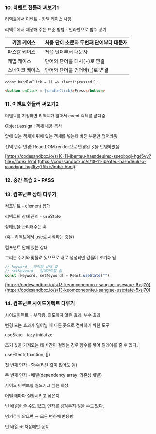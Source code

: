 ### 10. 이벤트 핸들러 써보기1

리액트에서 이벤트 - 카멜 케이스 사용

리액트에서 제공해 주는 표준 방법 - 인라인으로 함수 넣기

| 카멜 케이스 | 처음 단어 소문자 두번째 단어부터 대문자 |
| --- | --- |
| 파스칼 케이스 | 처음 단어부터 대문자 |
| 케밥 케이스 | 단어와 단어를 대시(-)로 연결 |
| 스네이크 케이스 | 단어와 단어를 언더바(_)로 연결 |

```html
const handleClick = () => alert('pressed');

<button onClick = {handleClick}>Press</button>
```

### 11. 이벤트 핸들러 써보기2

이벤트를 지정하면 리액트가 알아서 event 객체를 넘겨줌

Object.assign : 객체 내용 복사

앞에 있는 객체에 뒤에 있는 객체를 넣는데 바뀐 부분만 덮어씌움

전역 변수 변경: ReactDOM.render으로 변경된 것을 반영하였음

[https://codesandbox.io/s/10-11-ibenteu-haendeulreo-sseobogi-hgd5vy?file=/index.html](https://codesandbox.io/s/10-11-ibenteu-haendeulreo-sseobogi-hgd5vy?file=/index.html)

### 12. 중간 복습 2  - PASS

### 13. 컴포넌트 상태 다루기

컴포넌트 - element 집합

리액트의 상태 관리 - useState

상태값을 관리해주는 훅

(훅 - 리액트에서 use로 시작하는 것들)

컴포넌트 안에 있는 상태

그리는 주기와 맞물려 있으므로 새로 생성되면 값들이 초기화 됨

```jsx
// keyword - 관리할 상태 값
// setKeyword - 업데이트할 값
const [keyword, setKeyword] = React.useState("");
```

[https://codesandbox.io/s/13-keomponeonteu-sangtae-usestate-5xsj70](https://codesandbox.io/s/13-keomponeonteu-sangtae-usestate-5xsj70)

### 14. 컴포넌트 사이드이펙트 다루기

사이드이펙트 = 부작용, 의도하지 않은 효과, 부수 효과

변경 또는 효과가 일어날 때 다른 곳으로 전파하기 위한 도구

useState - lazy initialize

초기 값을 가져오는 데 시간이 걸리는 경우 함수를 넣어 딜레이를 줄 수 있다.

useEffect( function, [])

첫 번째 인자 - 함수(리턴 값이 없어도 됨)

두 번째 인자 - 배열(dependency array: 의존성 배열)

사이드 이펙트를 일으키고 싶은 대상

어떨 때마다 실행시키고 싶은지

빈 배열을 줄 수도 있고, 인자를 넘겨주지 않을 수도 있다.

넘겨주지 않으면 ⇒ 모든 변화에 반응함

빈 배열 ⇒ 처음에만 동작